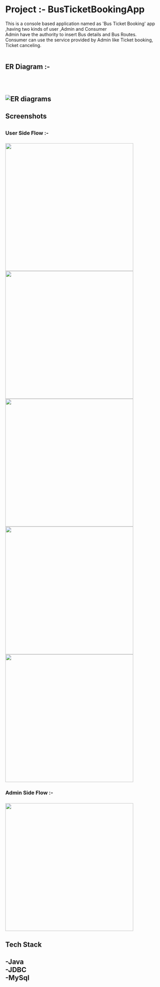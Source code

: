 # Project :- BusTicketBookingApp
This is a console based application named as 'Bus Ticket Booking' app ,having two kinds of user ,Admin and Consumer<br>
Admin have the authority to insert Bus details and Bus Routes.<br>
Consumer can use the service provided by Admin like Ticket booking, Ticket canceling.<br><br>

<h2>ER Diagram :-<h2><br>

![ER diagrams](https://user-images.githubusercontent.com/107465771/205930307-e5761c98-c31e-49b1-8d8d-798ed95f7d8a.png)
  
 <h2>Screenshots<h2>
 <h3>User Side Flow :-<h3>

<img src ="https://user-images.githubusercontent.com/107465771/205935563-eca9c8a7-3e74-4813-9992-3afc3ffe4d36.png" height="400"/>
<img src ="https://user-images.githubusercontent.com/107465771/205935580-f5d49ec9-843f-4c7c-bcf1-ed03684fd655.png" height="400"/>
<img src ="https://user-images.githubusercontent.com/107465771/205938989-dcd97610-2250-4e29-aa06-381fcea26c18.png" height="400"/>
<img src ="https://user-images.githubusercontent.com/107465771/205937115-7a04e852-a855-4b37-896f-e7d6312c22e4.png" height="400"/>
<img src ="https://user-images.githubusercontent.com/107465771/205937134-dc3dce0e-4ebe-4e5a-9610-3914ea352b40.png" height="400"/>
  
 <h3>Admin Side Flow :-<h3>  
 <img src ="https://user-images.githubusercontent.com/107465771/205939394-f4e37d57-0d54-4419-861c-04a7fb7d1bd7.png" height="400"/>

   
   
   
   
   
 <h2>Tech Stack<h2>
 <p>-Java <br>
 -JDBC <br>
 -MySql </p><br>
